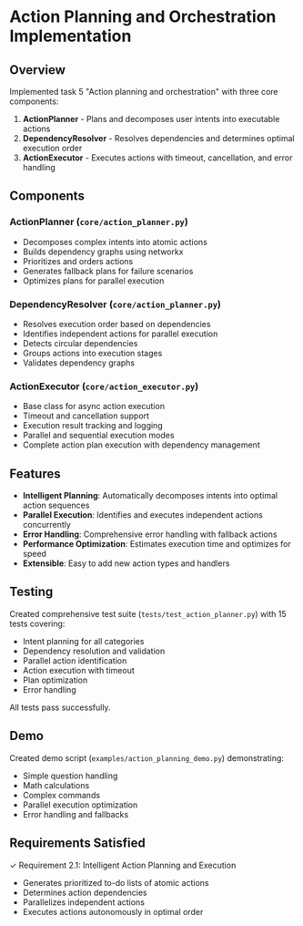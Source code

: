 # Action Planning and Orchestration Implementation

## Overview

Implemented task 5 "Action planning and orchestration" with three core components:

1. **ActionPlanner** - Plans and decomposes user intents into executable actions
2. **DependencyResolver** - Resolves dependencies and determines optimal execution order
3. **ActionExecutor** - Executes actions with timeout, cancellation, and error handling

## Components

### ActionPlanner (`core/action_planner.py`)

- Decomposes complex intents into atomic actions
- Builds dependency graphs using networkx
- Prioritizes and orders actions
- Generates fallback plans for failure scenarios
- Optimizes plans for parallel execution

### DependencyResolver (`core/action_planner.py`)

- Resolves execution order based on dependencies
- Identifies independent actions for parallel execution
- Detects circular dependencies
- Groups actions into execution stages
- Validates dependency graphs

### ActionExecutor (`core/action_executor.py`)

- Base class for async action execution
- Timeout and cancellation support
- Execution result tracking and logging
- Parallel and sequential execution modes
- Complete action plan execution with dependency management

## Features

- **Intelligent Planning**: Automatically decomposes intents into optimal action sequences
- **Parallel Execution**: Identifies and executes independent actions concurrently
- **Error Handling**: Comprehensive error handling with fallback actions
- **Performance Optimization**: Estimates execution time and optimizes for speed
- **Extensible**: Easy to add new action types and handlers

## Testing

Created comprehensive test suite (`tests/test_action_planner.py`) with 15 tests covering:
- Intent planning for all categories
- Dependency resolution and validation
- Parallel action identification
- Action execution with timeout
- Plan optimization
- Error handling

All tests pass successfully.

## Demo

Created demo script (`examples/action_planning_demo.py`) demonstrating:
- Simple question handling
- Math calculations
- Complex commands
- Parallel execution optimization
- Error handling and fallbacks

## Requirements Satisfied

✓ Requirement 2.1: Intelligent Action Planning and Execution
  - Generates prioritized to-do lists of atomic actions
  - Determines action dependencies
  - Parallelizes independent actions
  - Executes actions autonomously in optimal order
